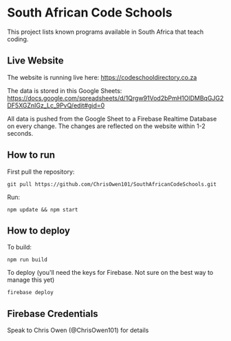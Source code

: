 # South African Code Schools

This project lists known programs available in South Africa that teach coding.

## Live Website

The website is running live here: https://codeschooldirectory.co.za

The data is stored in this Google Sheets: https://docs.google.com/spreadsheets/d/1Qrgw91Vod2bPmH1OlDMBqGJG2DF5XGZnIGz_Lc_9PvQ/edit#gid=0

All data is pushed from the Google Sheet to a Firebase Realtime Database on every change. The changes are reflected on the website within 1-2 seconds.

## How to run

First pull the repository:

```
git pull https://github.com/ChrisOwen101/SouthAfricanCodeSchools.git
```

Run:

```
npm update && npm start
```

## How to deploy

To build:

```
npm run build
```

To deploy (you'll need the keys for Firebase. Not sure on the best way to manage this yet)

```
firebase deploy
```

## Firebase Credentials

Speak to Chris Owen (@ChrisOwen101) for details
